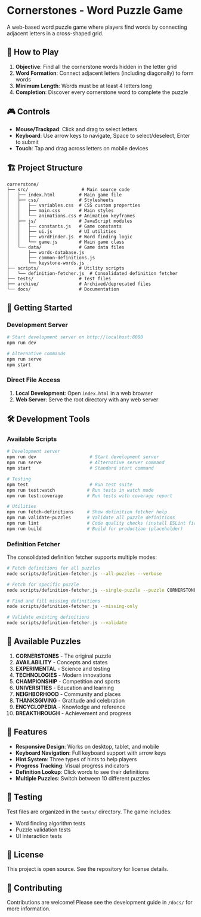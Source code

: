 # Cornerstones - Word Puzzle Game

A web-based word puzzle game where players find words by connecting adjacent letters in a cross-shaped grid.

## 🎯 How to Play

1. **Objective**: Find all the cornerstone words hidden in the letter grid
2. **Word Formation**: Connect adjacent letters (including diagonally) to form words
3. **Minimum Length**: Words must be at least 4 letters long
4. **Completion**: Discover every cornerstone word to complete the puzzle

## 🎮 Controls

- **Mouse/Trackpad**: Click and drag to select letters
- **Keyboard**: Use arrow keys to navigate, Space to select/deselect, Enter to submit
- **Touch**: Tap and drag across letters on mobile devices

## 🏗️ Project Structure

```
cornerstone/
├── src/                    # Main source code
│   ├── index.html         # Main game file
│   ├── css/               # Stylesheets
│   │   ├── variables.css  # CSS custom properties
│   │   ├── main.css       # Main styles
│   │   └── animations.css # Animation keyframes
│   ├── js/                # JavaScript modules
│   │   ├── constants.js   # Game constants
│   │   ├── ui.js          # UI utilities
│   │   ├── wordFinder.js  # Word finding logic
│   │   └── game.js        # Main game class
│   └── data/              # Game data files
│       ├── words-database.js
│       ├── common-definitions.js
│       └── keystone-words.js
├── scripts/               # Utility scripts
│   └── definition-fetcher.js  # Consolidated definition fetcher
├── tests/                 # Test files
├── archive/               # Archived/deprecated files
└── docs/                  # Documentation
```

## 🚀 Getting Started

### Development Server
```bash
# Start development server on http://localhost:8080
npm run dev

# Alternative commands
npm run serve
npm start
```

### Direct File Access
1. **Local Development**: Open `index.html` in a web browser
2. **Web Server**: Serve the root directory with any web server

## 🛠️ Development Tools

### Available Scripts
```bash
# Development server
npm run dev                    # Start development server
npm run serve                  # Alternative server command
npm start                      # Standard start command

# Testing
npm test                       # Run test suite
npm run test:watch            # Run tests in watch mode
npm run test:coverage         # Run tests with coverage report

# Utilities
npm run fetch-definitions     # Show definition fetcher help
npm run validate-puzzles      # Validate all puzzle definitions
npm run lint                  # Code quality checks (install ESLint first)
npm run build                 # Build for production (placeholder)
```

### Definition Fetcher

The consolidated definition fetcher supports multiple modes:

```bash
# Fetch definitions for all puzzles
node scripts/definition-fetcher.js --all-puzzles --verbose

# Fetch for specific puzzle
node scripts/definition-fetcher.js --single-puzzle --puzzle CORNERSTONES

# Find and fill missing definitions
node scripts/definition-fetcher.js --missing-only

# Validate existing definitions
node scripts/definition-fetcher.js --validate
```

## 🎲 Available Puzzles

1. **CORNERSTONES** - The original puzzle
2. **AVAILABILITY** - Concepts and states
3. **EXPERIMENTAL** - Science and testing
4. **TECHNOLOGIES** - Modern innovations
5. **CHAMPIONSHIP** - Competition and sports
6. **UNIVERSITIES** - Education and learning
7. **NEIGHBORHOOD** - Community and places
8. **THANKSGIVING** - Gratitude and celebration
9. **ENCYCLOPEDIA** - Knowledge and reference
10. **BREAKTHROUGH** - Achievement and progress

## 🎨 Features

- **Responsive Design**: Works on desktop, tablet, and mobile
- **Keyboard Navigation**: Full keyboard support with arrow keys
- **Hint System**: Three types of hints to help players
- **Progress Tracking**: Visual progress indicators
- **Definition Lookup**: Click words to see their definitions
- **Multiple Puzzles**: Switch between 10 different puzzles

## 🧪 Testing

Test files are organized in the `tests/` directory. The game includes:
- Word finding algorithm tests
- Puzzle validation tests
- UI interaction tests

## 📝 License

This project is open source. See the repository for license details.

## 🤝 Contributing

Contributions are welcome! Please see the development guide in `/docs/` for more information.